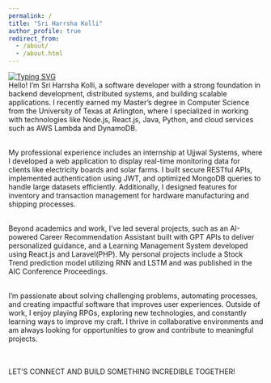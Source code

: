 ```yaml
---
permalink: /
title: "Sri Harrsha Kolli"
author_profile: true
redirect_from: 
  - /about/
  - /about.html
---
```

<div>
  <div>
  <a href="#"> <img src="https://readme-typing-svg.demolab.com?font=Fira+Code&weight=600&size=25&duration=3000&pause=700&color=000000&vCenter=true&width=435&lines=Software+Developer;FullStack+Developer;Tech+Enthusiast;Gamer" alt="Typing SVG" /></a>
  <br>
  </div>

  <div class="aboutme">
    Hello! I’m Sri Harrsha Kolli, a software developer with a strong foundation in backend development, distributed systems, and building scalable applications. I recently earned my Master’s degree in Computer Science from the University of Texas at Arlington, where I specialized in working with technologies like Node.js, React.js, Java, Python, and cloud services such as AWS Lambda and DynamoDB.<br> <br>

  My professional experience includes an internship at Ujjwal Systems, where I developed a web application to display real-time monitoring data for clients like electricity boards and solar farms. I built secure RESTful APIs, implemented authentication using JWT, and optimized MongoDB queries to handle large datasets efficiently. Additionally, I designed features for inventory and transaction management for hardware manufacturing and shipping processes.<br> <br>

  Beyond academics and work, I’ve led several projects, such as an AI-powered Career Recommendation Assistant built with GPT APIs to deliver personalized guidance, and a Learning Management System developed using React.js and Laravel(PHP). My personal projects include a Stock Trend prediction model utilizing RNN and LSTM and was published in the AIC Conference Proceedings.<br> <br>

  I’m passionate about solving challenging problems, automating processes, and creating impactful software that improves user experiences. Outside of work, I enjoy playing RPGs, exploring new technologies, and constantly learning ways to improve my craft. I thrive in collaborative environments and am always looking for opportunities to grow and contribute to meaningful projects.
  </div>
  <br>
  <br>
  <div class="glowing-text">
    LET’S CONNECT AND BUILD SOMETHING INCREDIBLE TOGETHER!
  </div>

</div>


